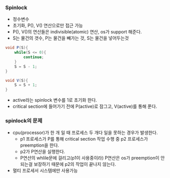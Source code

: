 ### Spinlock

- 정수변수
- 초기화, P(), V() 연산으로만 접근 가능
- P(), V()의 연산들은 indivisible(atomic) 연산, os가 support 해준다.
- S는 물건의 갯수, P는 물건을 빼가는 것, S는 물건을 넣어두는것

```java
void P(S){
    while(S <= 0){
        continue;
    }
    S = S - 1;
}

void V(S){
    S = S + 1;
}
```

- active라는 spinlock 변수를 1로 초기화 한다.
- critical section에 들어가기 전에 P(active)로 잠그고, V(active)를 통해 푼다.

### spinlock의 문제

- cpu(processor)가 한 개 일 때 프로세스 두 개다 일을 못하는 경우가 발생한다.
  - p1 프로세스가 P를 통해 critical section 작업 수행 중 p2 프로세스가 preemption을 한다.
  - p2가 P연산을 실행한다.
  - P연산의 whlile문에 걸리고(p1이 사용중이라) P연산은 os가 preemption이 안되는걸 보장하기 때문에 p2의 작업이 끝나지 않는다.
- 멀티 프로세서 시스템에만 사용가능
